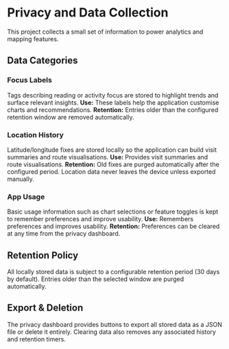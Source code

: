 # Privacy and Data Collection

This project collects a small set of information to power analytics and mapping features.

## Data Categories

### Focus Labels
Tags describing reading or activity focus are stored to highlight trends and surface relevant insights.
**Use:** These labels help the application customise charts and recommendations.
**Retention:** Entries older than the configured retention window are removed automatically.

### Location History
Latitude/longitude fixes are stored locally so the application can build visit summaries and route visualisations.
**Use:** Provides visit summaries and route visualisations.
**Retention:** Old fixes are purged automatically after the configured period. Location data never leaves the device unless exported manually.

### App Usage
Basic usage information such as chart selections or feature toggles is kept to remember preferences and improve usability.
**Use:** Remembers preferences and improves usability.
**Retention:** Preferences can be cleared at any time from the privacy dashboard.

## Retention Policy
All locally stored data is subject to a configurable retention period (30 days by default). Entries older than the selected window are purged automatically.

## Export & Deletion
The privacy dashboard provides buttons to export all stored data as a JSON file or delete it entirely. Clearing data also removes any associated history and retention timers.

